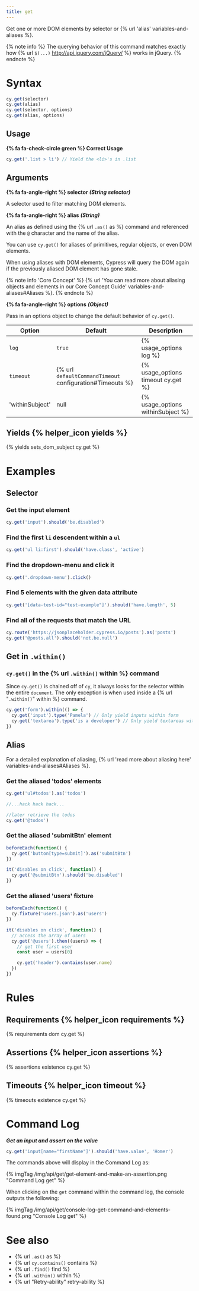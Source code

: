 ```yaml
---
title: get
---
```


Get one or more DOM elements by selector or {% url 'alias' variables-and-aliases %}.

{% note info %}
The querying behavior of this command matches exactly how {% url `$(...)` http://api.jquery.com/jQuery/ %} works in jQuery.
{% endnote %}

# Syntax

```javascript
cy.get(selector)
cy.get(alias)
cy.get(selector, options)
cy.get(alias, options)
```

## Usage

**{% fa fa-check-circle green %} Correct Usage**

```javascript
cy.get('.list > li') // Yield the <li>'s in .list
```

## Arguments

**{% fa fa-angle-right %} selector** **_(String selector)_**

A selector used to filter matching DOM elements.

**{% fa fa-angle-right %} alias** **_(String)_**

An alias as defined using the {% url `.as()` as %} command and referenced with the `@` character and the name of the alias.

You can use `cy.get()` for aliases of primitives, regular objects, or even DOM elements.

When using aliases with DOM elements, Cypress will query the DOM again if the previously aliased DOM element has gone stale.

{% note info 'Core Concept' %}
{% url 'You can read more about aliasing objects and elements in our Core Concept Guide' variables-and-aliases#Aliases %}.
{% endnote %}

**{% fa fa-angle-right %} options** **_(Object)_**

Pass in an options object to change the default behavior of `cy.get()`.

| Option    | Default                                                  | Description                        |
| --------- | -------------------------------------------------------- | ---------------------------------- |
| `log`     | `true`                                                   | {% usage_options log %}            |
| `timeout` | {% url `defaultCommandTimeout` configuration#Timeouts %} | {% usage_options timeout cy.get %} |
| 'withinSubject' | null                                               | {% usage_options withinSubject %} |

## Yields {% helper_icon yields %}

{% yields sets_dom_subject cy.get %}

# Examples

## Selector

### Get the input element

```javascript
cy.get('input').should('be.disabled')
```

### Find the first `li` descendent within a `ul`

```javascript
cy.get('ul li:first').should('have.class', 'active')
```

### Find the dropdown-menu and click it

```javascript
cy.get('.dropdown-menu').click()
```

### Find 5 elements with the given data attribute

```javascript
cy.get('[data-test-id="test-example"]').should('have.length', 5)
```

### Find all of the requests that match the URL
```javascript
cy.route('https://jsonplaceholder.cypress.io/posts').as('posts')
cy.get('@posts.all').should('not.be.null')
```

## Get in `.within()`

### `cy.get()` in the {% url `.within()` within %} command

Since `cy.get()` is chained off of `cy`, it always looks for the selector within the entire `document`. The only exception is when used inside a {% url "`.within()`" within %} command.

```javascript
cy.get('form').within(() => {
  cy.get('input').type('Pamela') // Only yield inputs within form
  cy.get('textarea').type('is a developer') // Only yield textareas within form
})
```

## Alias

For a detailed explanation of aliasing, {% url 'read more about aliasing here' variables-and-aliases#Aliases %}.

### Get the aliased 'todos' elements

```javascript
cy.get('ul#todos').as('todos')

//...hack hack hack...

//later retrieve the todos
cy.get('@todos')
```

### Get the aliased 'submitBtn' element

```javascript
beforeEach(function() {
  cy.get('button[type=submit]').as('submitBtn')
})

it('disables on click', function() {
  cy.get('@submitBtn').should('be.disabled')
})
```

### Get the aliased 'users' fixture

```javascript
beforeEach(function() {
  cy.fixture('users.json').as('users')
})

it('disables on click', function() {
  // access the array of users
  cy.get('@users').then((users) => {
    // get the first user
    const user = users[0]

    cy.get('header').contains(user.name)
  })
})
```

# Rules

## Requirements {% helper_icon requirements %}

{% requirements dom cy.get %}

## Assertions {% helper_icon assertions %}

{% assertions existence cy.get %}

## Timeouts {% helper_icon timeout %}

{% timeouts existence cy.get %}

# Command Log

**_Get an input and assert on the value_**

```javascript
cy.get('input[name="firstName"]').should('have.value', 'Homer')
```

The commands above will display in the Command Log as:

{% imgTag /img/api/get/get-element-and-make-an-assertion.png "Command Log get" %}

When clicking on the `get` command within the command log, the console outputs the following:

{% imgTag /img/api/get/console-log-get-command-and-elements-found.png "Console Log get" %}

# See also

- {% url `.as()` as %}
- {% url `cy.contains()` contains %}
- {% url `.find()` find %}
- {% url `.within()` within %}
- {% url "Retry-ability" retry-ability %}
